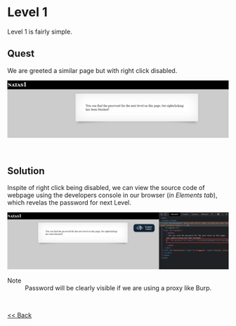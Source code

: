 # Level 1
Level 1 is fairly simple. 

## Quest 
We are greeted a similar page but with right click disabled.

![Level1 Image](./images/Level1.png)

<br/>

## Solution
Inspite of right click being disabled, we can view the source code of webpage using the developers console in our browser (_in Elements tab_), which revelas the password for next Level.

![Level1 Solution](./images/Level1_solution.png)

<dl>
<dt>Note</dt>
<dd>Password will be clearly visible if we are using a proxy like Burp.</dd>
</dl>

<br/>

[<< Back](https://grey-fish.github.io/Natas/index.html)
